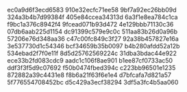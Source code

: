 ec0a9d6f3ecd6583
910e32ecfc71ee58
9bf7a92ec26bb09d
324a3b4b7d99384f
405e84ccea34313d
6a3f1e8ea784c1ca
f9bc1a376c8942f4
9fcead071b93d472
4e129bbb71130c36
07db6aab225d1154
dc91399c579e9c0c
511aa83b26d0a96b
57206e76d348aa36
c47c00fc849c3f27
92a38b457827e16a
3e537730d1c54346
bcf34659b35b0097
b4b280afdd52a12b
534ebad2f7f0e11f
8d5d25762569224c
31dba3bdac44e922
ece33b2fd083cdc9
aadc1c106f8ae901
b1ee87cf0733ac50
ddf3f3f5d9c07692
f50b0474fbed394c
c223bb96501e1235
872882a39c4431e8
f8b6a21f63f6e1e4
d7bfcafa7d821a57
5f776554708452bc
d5c429a3ecf38294
3df5a3fc4b5aa060
